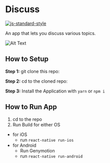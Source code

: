 #  Discuss
[![js-standard-style](https://img.shields.io/badge/code%20style-standard-brightgreen.svg?style=flat)](http://standardjs.com/)

An app that lets you discuss various topics.

![Alt Text](https://github.com/v-y-l/Discuss/blob/master/demo/demo.gif)

## How to Setup

**Step 1:** git clone this repo:

**Step 2:** cd to the cloned repo:

**Step 3:** Install the Application with `yarn` or `npm i`


## How to Run App

1. cd to the repo
2. Run Build for either OS
  * for iOS
    * run `react-native run-ios`
  * for Android
    * Run Genymotion
    * run `react-native run-android`

